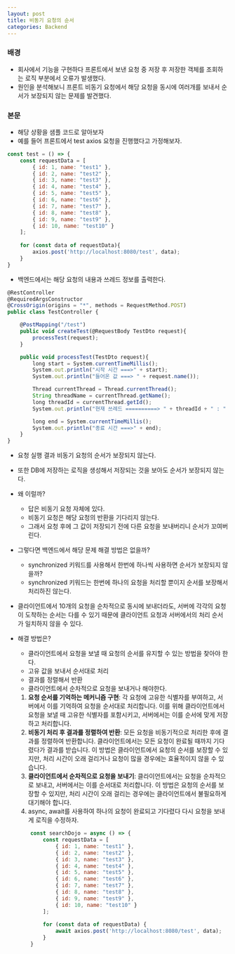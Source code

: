 ```yaml
---
layout: post
title: 비동기 요청의 순서
categories: Backend
---
```



### 배경

- 회사에서 기능을 구현하다 프론트에서 보낸 요청 중 저장 후 저장한 객체를 조회하는 로직 부분에서 오류가 발생했다.
- 원인을 분석해보니 프론트 비동기 요청에서 해당 요청을 동시에 여러개를 보내서 순서가 보장되지 않는 문제를 발견했다.

### 본문

- 해당 상황을 샘플 코드로 알아보자
- 예를 들어 프론트에서 test axios 요청을 진행했다고 가정해보자.

```jsx
const test = () => {
	const requestData = [
	    { id: 1, name: "test1" },
	    { id: 2, name: "test2" },
	    { id: 3, name: "test3" },
	    { id: 4, name: "test4" },
	    { id: 5, name: "test5" },
	    { id: 6, name: "test6" },
	    { id: 7, name: "test7" },
	    { id: 8, name: "test8" },
	    { id: 9, name: "test9" },
	    { id: 10, name: "test10" }
	];
	
	for (const data of requestData){
	    axios.post('http://localhost:8080/test', data);
	}
}
```

- 백엔드에서는 해당 요청의 내용과 쓰레드 정보를 출력한다.

```jsx
@RestController
@RequiredArgsConstructor
@CrossOrigin(origins = "*", methods = RequestMethod.POST)
public class TestController {

    @PostMapping("/test")
    public void createTest(@RequestBody TestDto request){
        processTest(request);
    }

    public void processTest(TestDto request){
        long start = System.currentTimeMillis();
        System.out.println("시작 시간 ===>" + start);
        System.out.println("들어온 값 ===> " + request.name());

        Thread currentThread = Thread.currentThread();
        String threadName = currentThread.getName();
        long threadId = currentThread.getId();
        System.out.println("현재 쓰레드 ==========> " + threadId + " : " + threadName);

        long end = System.currentTimeMillis();
        System.out.println("종료 시간 ===>" + end);
    }
}

```

- 요청 실행 결과 비동기 요청의 순서가 보장되지 않는다.

<!-- ![Untitled](https://prod-files-secure.s3.us-west-2.amazonaws.com/f3f46391-2d7d-4cbc-9fe4-d9363de7a908/dafef7b3-3726-40b2-a54a-82e06746ce69/Untitled.png) -->

- 또한 DB에 저장하는 로직을 생성해서 저장되는 것을 보아도 순서가 보장되지 않는다.

<!-- ![Untitled](https://prod-files-secure.s3.us-west-2.amazonaws.com/f3f46391-2d7d-4cbc-9fe4-d9363de7a908/1f24429a-8403-4d77-98d0-60a6ed1a4f46/Untitled.png) -->

- 왜 이럴까?
    - 답은 비동기 요청 자체에 있다.
    - 비동기 요청은 해당 요청의 반환을 기다리지 않는다.
    - 그래서 요청 후에 그 값이 저장되기 전에 다른 요청을 보내버리니 순서가 꼬여버린다.
- 그렇다면 백엔드에서 해당 문제 해결 방법은 없을까?
    - synchronized 키워드를 사용해서 한번에 하나씩 사용하면 순서가 보장되지 않을까?
    - synchronized 키워드는 한번에 하나의 요청을 처리할 뿐이지 순서를 보장해서 처리하진 않는다.
    
    <!-- ![Untitled](https://prod-files-secure.s3.us-west-2.amazonaws.com/f3f46391-2d7d-4cbc-9fe4-d9363de7a908/8cd8e647-a05b-4c0e-9682-62a9130fb4cb/Untitled.png) -->
    
- 클라이언트에서 10개의 요청을 순차적으로 동시에 보내더라도, 서버에 각각의 요청이 도착하는 순서는 다를 수 있기 때문에 클라이언트 요청과 서버에서의 처리 순서가 일치하지 않을 수 있다.
- 해결 방법은?
    - 클라이언트에서 요청을 보낼 때 요청의 순서를 유지할 수 있는 방법을 찾아야 한다.
    - 고유 값을 보내서 순서대로 처리
    - 결과를 정렬해서 반환
    - 클라이언트에서 순차적으로 요청을 보내거나 해야한다.
    
    1. **요청 순서를 기억하는 메커니즘 구현**: 각 요청에 고유한 식별자를 부여하고, 서버에서 이를 기억하여 요청을 순서대로 처리합니다. 이를 위해 클라이언트에서 요청을 보낼 때 고유한 식별자를 포함시키고, 서버에서는 이를 순서에 맞게 저장하고 처리합니다.
    2. **비동기 처리 후 결과를 정렬하여 반환**: 모든 요청을 비동기적으로 처리한 후에 결과를 정렬하여 반환합니다. 클라이언트에서는 모든 요청이 완료될 때까지 기다렸다가 결과를 받습니다. 이 방법은 클라이언트에서 요청의 순서를 보장할 수 있지만, 처리 시간이 오래 걸리거나 요청이 많을 경우에는 효율적이지 않을 수 있습니다.
    3. **클라이언트에서 순차적으로 요청을 보내기**: 클라이언트에서는 요청을 순차적으로 보내고, 서버에서는 이를 순서대로 처리합니다. 이 방법은 요청의 순서를 보장할 수 있지만, 처리 시간이 오래 걸리는 경우에는 클라이언트에서 불필요하게 대기해야 합니다.
    4. async, await를 사용하여 하나의 요청이 완료되고 기다렸다 다시 요청을 보내게 로직을 수정하자.
    
    ```jsx
        const searchDojo = async () => {
            const requestData = [
                { id: 1, name: "test1" },
                { id: 2, name: "test2" },
                { id: 3, name: "test3" },
                { id: 4, name: "test4" },
                { id: 5, name: "test5" },
                { id: 6, name: "test6" },
                { id: 7, name: "test7" },
                { id: 8, name: "test8" },
                { id: 9, name: "test9" },
                { id: 10, name: "test10" }
            ];
        
            for (const data of requestData) {
                await axios.post('http://localhost:8080/test', data);
            }
        }
    ```
    
    <!-- ![c](https://prod-files-secure.s3.us-west-2.amazonaws.com/f3f46391-2d7d-4cbc-9fe4-d9363de7a908/5ba46d94-fb7a-4f50-8801-c49a94df59ea/Untitled.png) -->